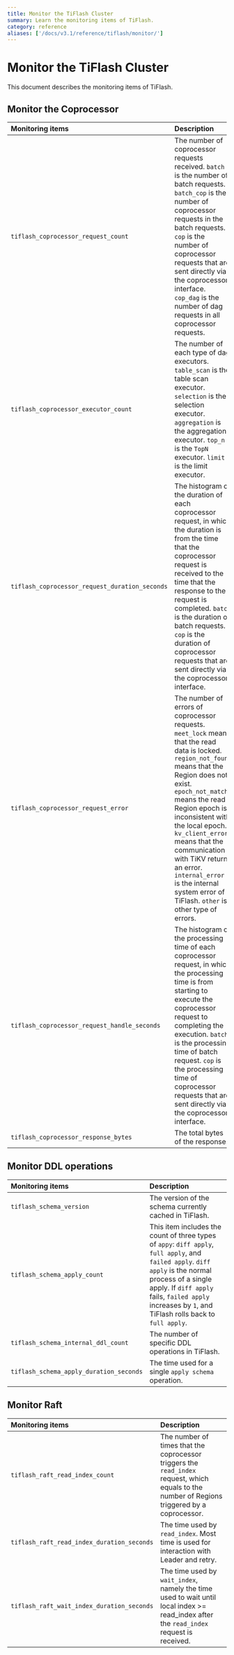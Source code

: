 ```yaml
---
title: Monitor the TiFlash Cluster
summary: Learn the monitoring items of TiFlash.
category: reference
aliases: ['/docs/v3.1/reference/tiflash/monitor/']
---
```


# Monitor the TiFlash Cluster

This document describes the monitoring items of TiFlash.

## Monitor the Coprocessor

| Monitoring items | Description |
|:---|:-----|
| `tiflash_coprocessor_request_count` | The number of coprocessor requests received. `batch` is the number of batch requests. `batch_cop` is the number of coprocessor requests in the batch requests. `cop` is the number of coprocessor requests that are sent directly via the coprocessor interface. `cop_dag` is the number of dag requests in all coprocessor requests. |
| `tiflash_coprocessor_executor_count` | The number of each type of dag executors. `table_scan` is the table scan executor. `selection` is the selection executor. `aggregation` is the aggregation executor. `top_n` is the `TopN` executor. `limit` is the limit executor. |
| `tiflash_coprocessor_request_duration_seconds` | The histogram of the duration of each coprocessor request, in which the duration is from the time that the coprocessor request is received to the time that the response to the request is completed. `batch` is the duration of batch requests. `cop` is the duration of coprocessor requests that are sent directly via the coprocessor interface. |
| `tiflash_coprocessor_request_error` | The number of errors of coprocessor requests. `meet_lock` means that the read data is locked. `region_not_found` means that the Region does not exist. `epoch_not_match` means the read Region epoch is inconsistent with the local epoch. `kv_client_error` means that the communication with TiKV returns an error. `internal_error` is the internal system error of TiFlash. `other` is other type of errors. |
| `tiflash_coprocessor_request_handle_seconds` | The histogram of the processing time of each coprocessor request, in which the processing time is from starting to execute the coprocessor request to completing the execution. `batch` is the processing time of batch request. `cop` is the processing time of coprocessor requests that are sent directly via the coprocessor interface. |
| `tiflash_coprocessor_response_bytes` | The total bytes of the response. |

## Monitor DDL operations

| Monitoring items | Description |
|:---|:-----|
| `tiflash_schema_version` | The version of the schema currently cached in TiFlash. |
| `tiflash_schema_apply_count` | This item includes the count of three types of `appy`: `diff apply`, `full apply`, and `failed apply`. `diff apply` is the normal process of a single apply. If `diff apply` fails, `failed apply` increases by `1`, and TiFlash rolls back to `full apply`. |
| `tiflash_schema_internal_ddl_count` | The number of specific DDL operations in TiFlash. |
| `tiflash_schema_apply_duration_seconds` | The time used for a single `apply schema` operation. |

## Monitor Raft

| Monitoring items | Description |
|:---|:-----|
| `tiflash_raft_read_index_count` | The number of times that the coprocessor triggers the `read_index` request, which equals to the number of Regions triggered by a coprocessor. |
| `tiflash_raft_read_index_duration_seconds` | The time used by `read_index`. Most time is used for interaction with Leader and retry. |
| `tiflash_raft_wait_index_duration_seconds` | The time used by `wait_index`, namely the time used to wait until local index >= read_index after the `read_index` request is received. |
